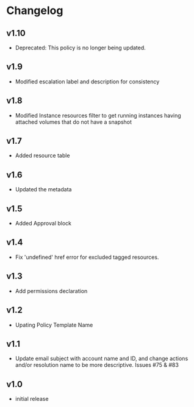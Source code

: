 # Changelog

## v1.10

- Deprecated: This policy is no longer being updated.

## v1.9

- Modified escalation label and description for consistency

## v1.8

- Modified Instance resources filter to get running instances having attached volumes that do not have a snapshot

## v1.7

- Added resource table

## v1.6

- Updated the metadata

## v1.5

- Added Approval block

## v1.4

- Fix 'undefined' href error for excluded tagged resources.

## v1.3

- Add permissions declaration

## v1.2

- Upating Policy Template Name

## v1.1

- Update email subject with account name and ID, and change actions and/or resolution name to be more descriptive. Issues #75 & #83

## v1.0

- initial release
